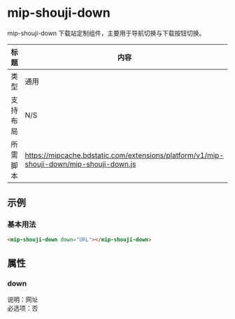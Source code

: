 # mip-shouji-down

mip-shouji-down 下载站定制组件，主要用于导航切换与下载按钮切换。  

标题|内容
----|----
类型|通用
支持布局|N/S
所需脚本|https://mipcache.bdstatic.com/extensions/platform/v1/mip-shouji-down/mip-shouji-down.js

## 示例

### 基本用法
```html
<mip-shouji-down down="URL"></mip-shouji-down>
```

## 属性

### down

说明：网址  
必选项：否  
